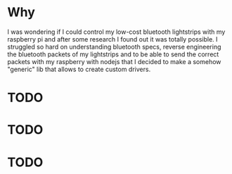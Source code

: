 # Why
I was wondering if I could control my low-cost bluetooth lightstrips with my raspberry pi and after some research I found out it was totally possible.
I struggled so hard on understanding bluetooth specs, reverse engineering the bluetooth packets of my lightstrips and to be able to send the correct packets with my raspberry with nodejs that I decided to make a somehow "generic" lib that allows to create custom drivers.

# TODO
# TODO
# TODO
